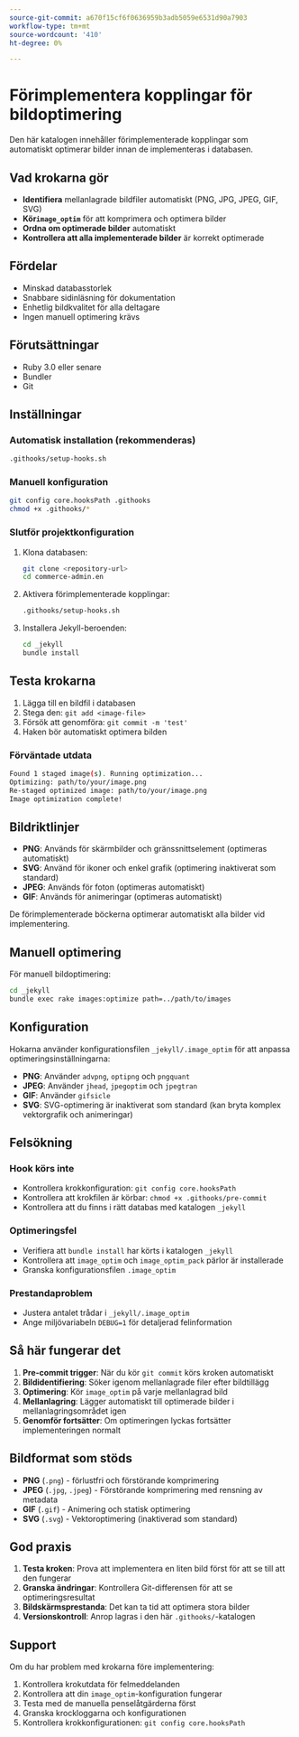 ```yaml
---
source-git-commit: a670f15cf6f0636959b3adb5059e6531d90a7903
workflow-type: tm+mt
source-wordcount: '410'
ht-degree: 0%

---
```

# Förimplementera kopplingar för bildoptimering

Den här katalogen innehåller förimplementerade kopplingar som automatiskt optimerar bilder innan de implementeras i databasen.

## Vad krokarna gör

- **Identifiera** mellanlagrade bildfiler automatiskt (PNG, JPG, JPEG, GIF, SVG)
- **Kör`image_optim`** för att komprimera och optimera bilder
- **Ordna om optimerade bilder** automatiskt
- **Kontrollera att alla implementerade bilder** är korrekt optimerade

## Fördelar

- Minskad databasstorlek
- Snabbare sidinläsning för dokumentation
- Enhetlig bildkvalitet för alla deltagare
- Ingen manuell optimering krävs

## Förutsättningar

- Ruby 3.0 eller senare
- Bundler
- Git

## Inställningar

### Automatisk installation (rekommenderas)

```bash
.githooks/setup-hooks.sh
```

### Manuell konfiguration

```bash
git config core.hooksPath .githooks
chmod +x .githooks/*
```

### Slutför projektkonfiguration

1. Klona databasen:

   ```bash
   git clone <repository-url>
   cd commerce-admin.en
   ```

2. Aktivera förimplementerade kopplingar:

   ```bash
   .githooks/setup-hooks.sh
   ```

3. Installera Jekyll-beroenden:

   ```bash
   cd _jekyll
   bundle install
   ```

## Testa krokarna

1. Lägga till en bildfil i databasen
2. Stega den: `git add <image-file>`
3. Försök att genomföra: `git commit -m 'test'`
4. Haken bör automatiskt optimera bilden

### Förväntade utdata

```bash
Found 1 staged image(s). Running optimization...
Optimizing: path/to/your/image.png
Re-staged optimized image: path/to/your/image.png
Image optimization complete!
```

## Bildriktlinjer

- **PNG**: Används för skärmbilder och gränssnittselement (optimeras automatiskt)
- **SVG**: Använd för ikoner och enkel grafik (optimering inaktiverat som standard)
- **JPEG**: Används för foton (optimeras automatiskt)
- **GIF**: Används för animeringar (optimeras automatiskt)

De förimplementerade böckerna optimerar automatiskt alla bilder vid implementering.

## Manuell optimering

För manuell bildoptimering:

```bash
cd _jekyll
bundle exec rake images:optimize path=../path/to/images
```

## Konfiguration

Hokarna använder konfigurationsfilen `_jekyll/.image_optim` för att anpassa optimeringsinställningarna:

- **PNG**: Använder `advpng`, `optipng` och `pngquant`
- **JPEG**: Använder `jhead`, `jpegoptim` och `jpegtran`
- **GIF**: Använder `gifsicle`
- **SVG**: SVG-optimering är inaktiverat som standard (kan bryta komplex vektorgrafik och animeringar)

## Felsökning

### Hook körs inte

- Kontrollera krokkonfiguration: `git config core.hooksPath`
- Kontrollera att krokfilen är körbar: `chmod +x .githooks/pre-commit`
- Kontrollera att du finns i rätt databas med katalogen `_jekyll`

### Optimeringsfel

- Verifiera att `bundle install` har körts i katalogen `_jekyll`
- Kontrollera att `image_optim` och `image_optim_pack` pärlor är installerade
- Granska konfigurationsfilen `.image_optim`

### Prestandaproblem

- Justera antalet trådar i `_jekyll/.image_optim`
- Ange miljövariabeln `DEBUG=1` för detaljerad felinformation

## Så här fungerar det

1. **Pre-commit trigger**: När du kör `git commit` körs kroken automatiskt
2. **Bildidentifiering**: Söker igenom mellanlagrade filer efter bildtillägg
3. **Optimering**: Kör `image_optim` på varje mellanlagrad bild
4. **Mellanlagring**: Lägger automatiskt till optimerade bilder i mellanlagringsområdet igen
5. **Genomför fortsätter**: Om optimeringen lyckas fortsätter implementeringen normalt

## Bildformat som stöds

- **PNG** (`.png`) - förlustfri och förstörande komprimering
- **JPEG** (`.jpg`, `.jpeg`) - Förstörande komprimering med rensning av metadata
- **GIF** (`.gif`) - Animering och statisk optimering
- **SVG** (`.svg`) - Vektoroptimering (inaktiverad som standard)

## God praxis

1. **Testa kroken**: Prova att implementera en liten bild först för att se till att den fungerar
2. **Granska ändringar**: Kontrollera Git-differensen för att se optimeringsresultat
3. **Bildskärmsprestanda**: Det kan ta tid att optimera stora bilder
4. **Versionskontroll**: Anrop lagras i den här `.githooks/`-katalogen

## Support

Om du har problem med krokarna före implementering:

1. Kontrollera krokutdata för felmeddelanden
2. Kontrollera att din `image_optim`-konfiguration fungerar
3. Testa med de manuella penselåtgärderna först
4. Granska krockloggarna och konfigurationen
5. Kontrollera krokkonfigurationen: `git config core.hooksPath`
